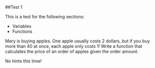 ##Test 1

This is a test for the following sections:
- Variables
- Functions

Mary is buying apples.
One apple usually costs 2 dollars, but if you buy more than 40 at once, each apple only costs 1!
Write a function that calculates the price of an order of apples given the order amount.

No hints this time!
